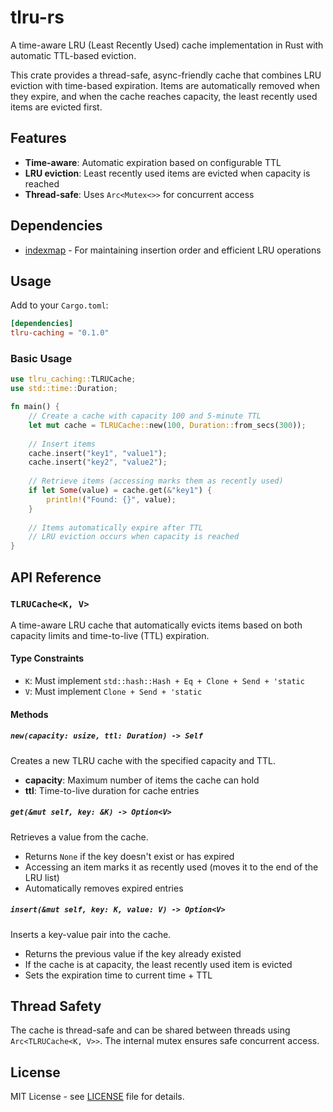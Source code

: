 # tlru-rs

A time-aware LRU (Least Recently Used) cache implementation in Rust with automatic TTL-based eviction.

This crate provides a thread-safe, async-friendly cache that combines LRU eviction with time-based expiration. Items are automatically removed when they expire, and when the cache reaches capacity, the least recently used items are evicted first.

## Features

- **Time-aware**: Automatic expiration based on configurable TTL
- **LRU eviction**: Least recently used items are evicted when capacity is reached
- **Thread-safe**: Uses `Arc<Mutex<>>` for concurrent access

## Dependencies

- [indexmap](https://github.com/indexmap-rs/indexmap) - For maintaining insertion order and efficient LRU operations

## Usage

Add to your `Cargo.toml`:

```toml
[dependencies]
tlru-caching = "0.1.0"
```

### Basic Usage

```rust
use tlru_caching::TLRUCache;
use std::time::Duration;

fn main() {
    // Create a cache with capacity 100 and 5-minute TTL
    let mut cache = TLRUCache::new(100, Duration::from_secs(300));
    
    // Insert items
    cache.insert("key1", "value1");
    cache.insert("key2", "value2");
    
    // Retrieve items (accessing marks them as recently used)
    if let Some(value) = cache.get(&"key1") {
        println!("Found: {}", value);
    }
    
    // Items automatically expire after TTL
    // LRU eviction occurs when capacity is reached
}
```

## API Reference

### `TLRUCache<K, V>`

A time-aware LRU cache that automatically evicts items based on both capacity limits and time-to-live (TTL) expiration.

#### Type Constraints

- `K`: Must implement `std::hash::Hash + Eq + Clone + Send + 'static`
- `V`: Must implement `Clone + Send + 'static`

#### Methods

##### `new(capacity: usize, ttl: Duration) -> Self`

Creates a new TLRU cache with the specified capacity and TTL.

- **capacity**: Maximum number of items the cache can hold
- **ttl**: Time-to-live duration for cache entries

##### `get(&mut self, key: &K) -> Option<V>`

Retrieves a value from the cache.

- Returns `None` if the key doesn't exist or has expired
- Accessing an item marks it as recently used (moves it to the end of the LRU list)
- Automatically removes expired entries

##### `insert(&mut self, key: K, value: V) -> Option<V>`

Inserts a key-value pair into the cache.

- Returns the previous value if the key already existed
- If the cache is at capacity, the least recently used item is evicted
- Sets the expiration time to current time + TTL

## Thread Safety

The cache is thread-safe and can be shared between threads using `Arc<TLRUCache<K, V>>`. The internal mutex ensures safe concurrent access.

## License

MIT License - see [LICENSE](LICENSE) file for details. 
